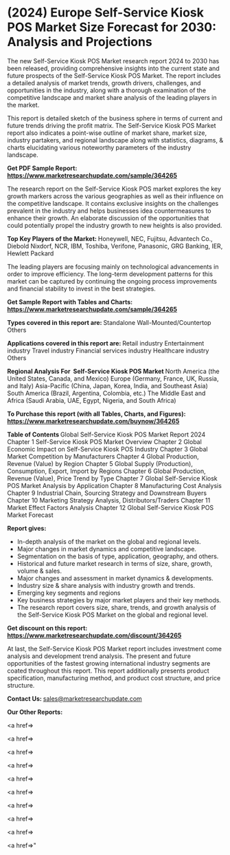 # (2024) Europe Self-Service Kiosk POS Market Size Forecast for 2030: Analysis and Projections

The new Self-Service Kiosk POS Market research report 2024 to 2030 has been released, providing comprehensive insights into the current state and future prospects of the Self-Service Kiosk POS Market. The report includes a detailed analysis of market trends, growth drivers, challenges, and opportunities in the industry, along with a thorough examination of the competitive landscape and market share analysis of the leading players in the market.

This report is detailed sketch of the business sphere in terms of current and future trends driving the profit matrix. The Self-Service Kiosk POS Market report also indicates a point-wise outline of market share, market size, industry partakers, and regional landscape along with statistics, diagrams, &amp; charts elucidating various noteworthy parameters of the industry landscape.

<strong><b>Get PDF Sample Report: <a href=https://www.marketresearchupdate.com/sample/364265>https://www.marketresearchupdate.com/sample/364265</a></b></strong>

The research report on the Self-Service Kiosk POS market explores the key growth markers across the various geographies as well as their influence on the competitive landscape. It contains exclusive insights on the challenges prevalent in the industry and helps businesses idea countermeasures to enhance their growth. An elaborate discussion of the opportunities that could potentially propel the industry growth to new heights is also provided.

<strong><b>Top Key Players of the Market:
</b></strong>Honeywell, NEC, Fujitsu, Advantech Co., Diebold Nixdorf, NCR, IBM, Toshiba, Verifone, Panasonic, GRG Banking, IER, Hewlett Packard<strong><b>
</b></strong>

The leading players are focusing mainly on technological advancements in order to improve efficiency. The long-term development patterns for this market can be captured by continuing the ongoing process improvements and financial stability to invest in the best strategies.

<strong><b>Get Sample Report with Tables and Charts: <a href=https://www.marketresearchupdate.com/sample/364265>https://www.marketresearchupdate.com/sample/364265</a></b></strong>

<strong><b>Types covered in this report are:
</b></strong>Standalone
Wall-Mounted/Countertop
Others<strong><b>
</b></strong>

<strong><b>Applications covered in this report are:
</b></strong>Retail industry
Entertainment industry
Travel industry
Financial services industry
Healthcare industry
Others<strong><b>
</b></strong>

<strong><b>Regional Analysis For  Self-Service Kiosk POS Market</b></strong><strong><b>
</b></strong>North America (the United States, Canada, and Mexico)
Europe (Germany, France, UK, Russia, and Italy)
Asia-Pacific (China, Japan, Korea, India, and Southeast Asia)
South America (Brazil, Argentina, Colombia, etc.)
The Middle East and Africa (Saudi Arabia, UAE, Egypt, Nigeria, and South Africa)

<strong><b>To Purchase this report (with all Tables, Charts, and Figures): <a href=https://www.marketresearchupdate.com/buynow/364265>https://www.marketresearchupdate.com/buynow/364265</a></b></strong>

<strong><b>Table of Contents</b></strong><strong><b>
</b></strong>Global Self-Service Kiosk POS Market Report 2024
Chapter 1 Self-Service Kiosk POS Market Overview
Chapter 2 Global Economic Impact on Self-Service Kiosk POS Industry
Chapter 3 Global Market Competition by Manufacturers
Chapter 4 Global Production, Revenue (Value) by Region
Chapter 5 Global Supply (Production), Consumption, Export, Import by Regions
Chapter 6 Global Production, Revenue (Value), Price Trend by Type
Chapter 7 Global Self-Service Kiosk POS Market Analysis by Application
Chapter 8 Manufacturing Cost Analysis
Chapter 9 Industrial Chain, Sourcing Strategy and Downstream Buyers
Chapter 10 Marketing Strategy Analysis, Distributors/Traders
Chapter 11 Market Effect Factors Analysis
Chapter 12 Global Self-Service Kiosk POS Market Forecast

<strong><b>Report gives:</b></strong>

- In-depth analysis of the market on the global and regional levels.
- Major changes in market dynamics and competitive landscape.
- Segmentation on the basis of type, application, geography, and others.
- Historical and future market research in terms of size, share, growth, volume &amp; sales.
- Major changes and assessment in market dynamics &amp; developments.
- Industry size &amp; share analysis with industry growth and trends.
- Emerging key segments and regions
- Key business strategies by major market players and their key methods.
- The research report covers size, share, trends, and growth analysis of the Self-Service Kiosk POS Market on the global and regional level.

<strong><b>Get discount on this report: <a href=https://www.marketresearchupdate.com/discount/364265>https://www.marketresearchupdate.com/discount/364265</a></b></strong>

At last, the Self-Service Kiosk POS Market report includes investment come analysis and development trend analysis. The present and future opportunities of the fastest growing international industry segments are coated throughout this report. This report additionally presents product specification, manufacturing method, and product cost structure, and price structure.

<strong><b>Contact Us:
</b></strong>sales@marketresearchupdate.com

<strong>Our Other Reports:</strong>

<a href=></a>

<a href=></a>

<a href=></a>

<a href=></a>

<a href=></a>

<a href=></a>

<a href=></a>

<a href=></a>

<a href=></a>

<a href=></a>"
